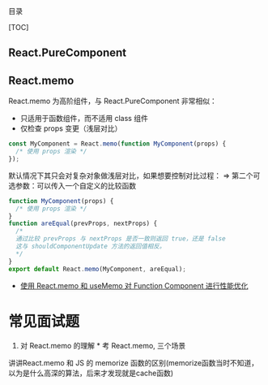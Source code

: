 目录

[TOC]

## React.PureComponent

## React.memo
React.memo 为高阶组件，与 React.PureComponent 非常相似：
- 只适用于函数组件，而不适用 class 组件
- 仅检查 props 变更（浅层对比）
```js
const MyComponent = React.memo(function MyComponent(props) {
  /* 使用 props 渲染 */
});
```

默认情况下其只会对复杂对象做浅层对比，如果想要控制对比过程：
=> 第二个可选参数：可以传入一个自定义的比较函数
```js
function MyComponent(props) {
  /* 使用 props 渲染 */
}
function areEqual(prevProps, nextProps) {
  /*
  通过比较 prevProps 与 nextProps 是否一致则返回 true，还是 false
  这与 shouldComponentUpdate 方法的返回值相反。
  */
}
export default React.memo(MyComponent, areEqual);
```


- [使用 React.memo 和 useMemo 对 Function Component 进行性能优化](http://www.ptbird.cn/react-hook-useMemo-purerender.html)


# 常见面试题
1. 对 React.memo 的理解 *
考 React.memo, 三个场景

讲讲React.memo 和 JS 的 memorize 函数的区别(memorize函数当时不知道，以为是什么高深的算法，后来才发现就是cache函数)